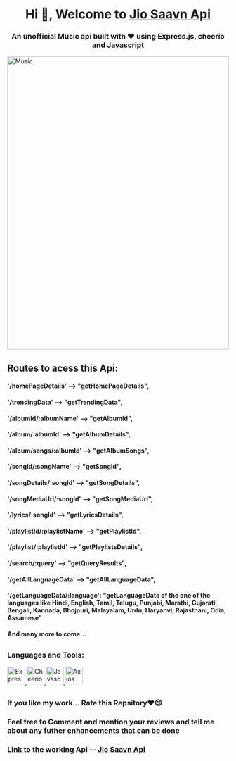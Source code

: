 <h1 align="center">Hi 👋, Welcome to <a href = "https://d68j0s.sse.codesandbox.io/">Jio Saavn Api </a></h1>
<h3 align="center">An unofficial Music api built with ❤️ using Express.js, cheerio and Javascript</h3>
<img align="center" alt = "Music" width = "100%" height = "666px" src = "https://m.media-amazon.com/images/I/61sKrIdMneL.jpg">
<h2> 
Routes to acess this Api:
</h2>
        <h4>'/homePageDetails' --> "getHomePageDetails",</h4>
        <h4> '/trendingData' --> "getTrendingData",</h4>
        <h4>'/albumId/:albumName' --> "getAlbumId",</h4>
        <h4>'/album/:albumId' --> "getAlbumDetails",</h4>
        <h4>'/album/songs/:albumId' --> "getAlbumSongs",</h4>
        <h4>'/songId/:songName' --> "getSongId",</h4>
        <h4>'/songDetails/:songId' --> "getSongDetails",</h4>
        <h4>'/songMediaUrl/:songId' --> "getSongMediaUrl",</h4>
        <h4>'/lyrics/:songId' --> "getLyricsDetails",</h4>
        <h4>'/playlistId/:playlistName' --> "getPlaylistId",</h4>
        <h4>'/playlist/:playlistId' --> "getPlaylistsDetails",</h4>
        <h4>'/search/:query' --> "getQueryResults",</h4>
        <h4>'/getAllLanguageData'  --> "getAllLanguageData",</h4>
        <h4>'/getLanguageData/:language': "getLanguageData of the one of the languages like
                                           Hindi, English, Tamil, Telugu, Punjabi, Marathi, Gujarati, Bengali, Kannada, Bhojpuri, Malayalam, Urdu, Haryanvi, Rajasthani, Odia, Assamese"</h4>
        <h4> And many more to come...</h4>

 
 <h2></h2>
 <h3 align="left">Languages and Tools:</h3>
<p align="left"> 
<a href="https://getbootstrap.com" target="_blank" rel="noreferrer">
 <img src="https://www.nextontop.com/assets/img/services/web/expressjs.svg" alt="Express" width="40" height="40"/> 
 <img src="https://encrypted-tbn0.gstatic.com/images?q=tbn:ANd9GcRTIAPmdeXbdwHRGCgUnelx64Ig_zAsJaS__BhjuFY3plSu6EFrQEJiI7xMM9I3wwc_57Q&usqp=CAU" alt="Cheerio" width="40" height="40"/> 
 <img src="https://bucketeer-e05bbc84-baa3-437e-9518-adb32be77984.s3.amazonaws.com/public/images/79f52915-94fb-47db-85a2-46cfe4dffd47_600x600.png" alt="Javascript" width="40" height="40"/> 
 <img src="https://avatars.githubusercontent.com/u/32372333?s=200&v=4" alt="Axios" width="40" height="40"/> 
 </a>
 
 <h2></h2>
 <h3> If you like my work... Rate this Repsitory❤️😊</h3>
 <h3> Feel free to Comment and mention your reviews and tell me about any futher enhancements that can be done </h3>
 <h3> Link to the working Api -- <a href ="https://d68j0s.sse.codesandbox.io/"> Jio Saavn Api </a> </h3>

